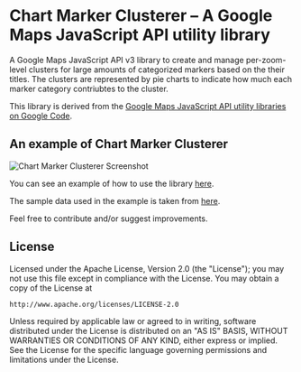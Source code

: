 Chart Marker Clusterer – A Google Maps JavaScript API utility library
==============

A Google Maps JavaScript API v3 library to create and manage per-zoom-level clusters for large amounts of categorized markers based on the their titles. The clusters are represented by pie charts to indicate how much each marker category contriubtes to the cluster.

This library is derived from the [Google Maps JavaScript API utility libraries on Google Code](http://google-maps-utility-library-v3.googlecode.com/svn/tags/markerclusterer/).

## An example of Chart Marker Clusterer

![Chart Marker Clusterer Screenshot](https://github.com/hassanlatif/chart-marker-clusterer/blob/master/screenshot.png)

You can see an example of how to use the library  [here](https://github.com/hassanlatif/chart-marker-clusterer/blob/master/examples/simple_example.html).

The sample data used in the example is taken from [here](https://gist.githubusercontent.com/gisminister/10001728/raw/traffic_accidents.geojson).

Feel free to contribute and/or suggest improvements.

## License

Licensed under the Apache License, Version 2.0 (the "License");
you may not use this file except in compliance with the License.
You may obtain a copy of the License at

    http://www.apache.org/licenses/LICENSE-2.0

Unless required by applicable law or agreed to in writing, software
distributed under the License is distributed on an "AS IS" BASIS,
WITHOUT WARRANTIES OR CONDITIONS OF ANY KIND, either express or implied.
See the License for the specific language governing permissions and
limitations under the License.
